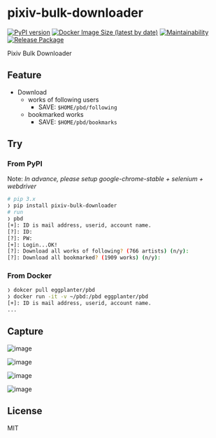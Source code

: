 # pixiv-bulk-downloader

[![PyPI version](https://badge.fury.io/py/pixiv-bulk-downloader.svg)](https://badge.fury.io/py/pixiv-bulk-downloader) [![Docker Image Size (latest by date)](https://img.shields.io/docker/image-size/eggplanter/pbd)](https://hub.docker.com/r/eggplanter/pbd) [![Maintainability](https://api.codeclimate.com/v1/badges/f4083498009bd92d2d05/maintainability)](https://codeclimate.com/github/eggplants/pixiv-bulk-downloader/maintainability) [![Release Package](https://github.com/eggplants/pixiv-bulk-downloader/workflows/Release%20Package/badge.svg)](https://github.com/eggplants/pixiv-bulk-downloader/actions/runs/345374681/workflow)

Pixiv Bulk Downloader

## Feature

- Download
  - works of following users
    - SAVE: `$HOME/pbd/following`
  - bookmarked works
    - SAVE: `$HOME/pbd/bookmarks`

## Try

### From PyPI

Note: _In advance, please setup google-chrome-stable + selenium + webdriver_

```bash
# pip 3.x
❭ pip install pixiv-bulk-downloader
# run
❭ pbd
[+]: ID is mail address, userid, account name.
[?]: ID:
[?]: PW:
[+]: Login...OK!
[?]: Download all works of following? (766 artists) (n/y): 
[?]: Download all bookmarked? (1909 works) (n/y): 
```

### From Docker

```bash
❭ dokcer pull eggplanter/pbd
❭ docker run -it -v ~/pbd:/pbd eggplanter/pbd
[+]: ID is mail address, userid, account name.
...
```

## Capture

![image](https://user-images.githubusercontent.com/42153744/132086056-82a4e3e8-bbdd-42bc-8296-716ce4c34edb.png)

![image](https://user-images.githubusercontent.com/42153744/132086168-ce4d8ae1-9085-4c7a-ba9f-4ae8f9a17757.png)

![image](https://user-images.githubusercontent.com/42153744/132086124-7a7634f9-7fe0-47b9-98b5-840716c4db34.png)

![image](https://user-images.githubusercontent.com/42153744/132086141-b0b82493-ed7d-44a6-80c8-dea7c47297a1.png)

## License

MIT
